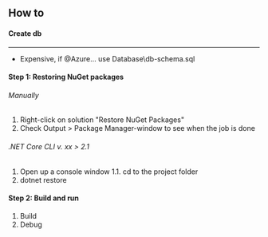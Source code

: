 ﻿## How to

#### Create db

---

- Expensive, if @Azure... use Database\db-schema.sql

#### Step 1: Restoring NuGet packages

###### Manually

1. Right-click on solution "Restore NuGet Packages"
2. Check Output > Package Manager-window to see when the job is done

###### .NET Core CLI v. xx > 2.1 

1. Open up a console window
1.1. cd to the project folder
2. dotnet restore

#### Step 2: Build and run

1. Build
2. Debug